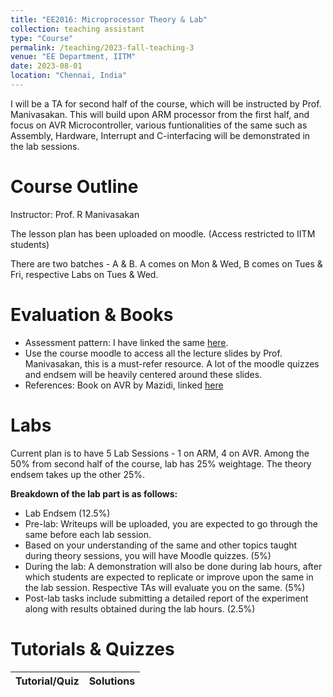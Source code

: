 ```yaml
---
title: "EE2016: Microprocessor Theory & Lab"
collection: teaching assistant
type: "Course"
permalink: /teaching/2023-fall-teaching-3
venue: "EE Department, IITM"
date: 2023-08-01
location: "Chennai, India"
---
```


I will be a TA for second half of the course, which will be instructed by Prof. Manivasakan. This will build upon ARM processor from the first half, and focus on AVR Microcontroller, various funtionalities of the same such as Assembly, Hardware, Interrupt and C-interfacing will be demonstrated in the lab sessions.

Course Outline
======
Instructor: Prof. R Manivasakan

The lesson plan has been uploaded on moodle. (Access restricted to IITM students)

There are two batches - A & B. A comes on Mon & Wed, B comes on Tues & Fri, respective Labs on Tues & Wed.

Evaluation & Books
======
- Assessment pattern: I have linked the same [here](https://drive.google.com/file/d/1vSgrv0AioVbJ-N96E9y8xmd6UEyjadMb/view?usp=sharing).
- Use the course moodle to access all the lecture slides by Prof. Manivasakan, this is a must-refer resource. A lot of the moodle quizzes and endsem will be heavily centered around these slides. 
- References: Book on AVR by Mazidi, linked [here](https://electrovolt.ir/wp-content/uploads/2017/02/AVR_Microcontroller_and_Embedded_Electrovolt.ir_.pdf)
  
Labs
=====
Current plan is to have 5 Lab Sessions - 1 on ARM, 4 on AVR. Among the 50% from second half of the course, lab has 25% weightage. The theory endsem takes up the other 25%.
 
**Breakdown of the lab part is as follows:**
- Lab Endsem (12.5%)
- Pre-lab: Writeups will be uploaded, you are expected to go through the same before each lab session.
- Based on your understanding of the same and other topics taught during theory sessions, you will have Moodle quizzes. (5%)
- During the lab: A demonstration will also be done during lab hours, after which students are expected to replicate or improve upon the same in the lab session. Respective TAs will evaluate you on the same. (5%)
- Post-lab tasks include submitting a detailed report of the experiment along with results obtained during the lab hours. (2.5%)


Tutorials & Quizzes
======
| Tutorial/Quiz | Solutions |  
| -------- | ------- |
